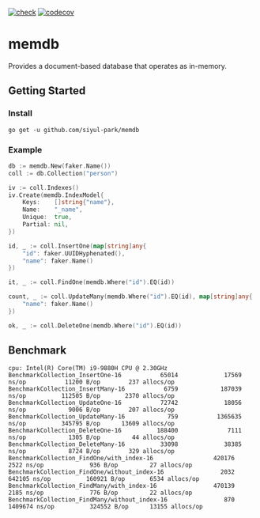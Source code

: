 [![check](https://github.com/siyul-park/memdb/actions/workflows/check.yml/badge.svg)](https://github.com/siyul-park/memdb/actions/workflows/check.yml)
[![codecov](https://codecov.io/gh/siyul-park/memdb/branch/master/graph/badge.svg?token=ICZfrp7K5c)](https://codecov.io/gh/siyul-park/memdb)
# memdb
Provides a document-based database that operates as in-memory.

## Getting Started
### Install
```shell
go get -u github.com/siyul-park/memdb
```

### Example
```go
db := memdb.New(faker.Name())
coll := db.Collection("person")

iv := coll.Indexes()
iv.Create(memdb.IndexModel{
    Keys:    []string{"name"},
    Name:    "_name",
    Unique:  true,
    Partial: nil,
})

id, _ := coll.InsertOne(map[string]any{
    "id": faker.UUIDHyphenated(),
    "name": faker.Name()
})

it, _ := coll.FindOne(memdb.Where("id").EQ(id))

count, _ := coll.UpdateMany(memdb.Where("id").EQ(id), map[string]any{
    "name": faker.Name()
})

ok, _ := coll.DeleteOne(memdb.Where("id").EQ(id))
```

## Benchmark
```shell
cpu: Intel(R) Core(TM) i9-9880H CPU @ 2.30GHz
BenchmarkCollection_InsertOne-16           65014             17569 ns/op           11200 B/op        237 allocs/op
BenchmarkCollection_InsertMany-16           6759            187039 ns/op          112505 B/op       2370 allocs/op
BenchmarkCollection_UpdateOne-16           72742             18056 ns/op            9006 B/op        207 allocs/op
BenchmarkCollection_UpdateMany-16            759           1365635 ns/op          345795 B/op      13609 allocs/op
BenchmarkCollection_DeleteOne-16          188400              7111 ns/op            1305 B/op         44 allocs/op
BenchmarkCollection_DeleteMany-16          33098             38385 ns/op            8724 B/op        329 allocs/op
BenchmarkCollection_FindOne/with_index-16                 420176              2522 ns/op             936 B/op         27 allocs/op
BenchmarkCollection_FindOne/without_index-16                2032            642105 ns/op          160921 B/op       6534 allocs/op
BenchmarkCollection_FindMany/with_index-16                470139              2185 ns/op             776 B/op         22 allocs/op
BenchmarkCollection_FindMany/without_index-16                870           1409674 ns/op          324552 B/op      13155 allocs/op
```
